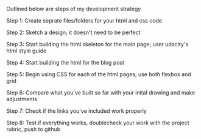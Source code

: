 Outlined below are steps of my development strategy

Step 1:
Create seprate files/folders for your html and css code

Step 2: 
Sketch a design; it doesn't need to be perfect

Step 3:
Start building the html skeleton for the main page; user udacity's html style guide

Step 4: 
Start building the html for the blog post

Step 5:
Begin using CSS for each of the html pages; use both flexbox and grid

Step 6:
Compare what you've built so far with your inital drawing and make adjustments

Step 7:
Check if the links you've included work properly

Step 8:
Test if everything works, doublecheck your work with the project rubric, push to github
